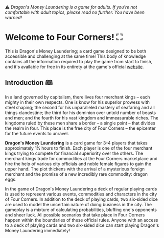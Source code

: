 ⚠ *Dragon's Money Laundering is a game for adults. If you're not comfortable with adult topics, please read no further. You have been warned!*

# Welcome to Four Corners! ⛶

This is Dragon's Money Laundering; a card game designed to be both accessible and challenging at the same time! This body of knowledge contains all the information required to play the game from start to finish, and it's available for free in its entirety at the game's official [website](https://irkka.github.io/dml).

## Introduction 🕮

In a land governed by capitalism, there lives four merchant kings – each mighty in their own respects. One is know for his superior prowess with steel shaping; the second for his unparalleled mastery of seafaring and all things clandestine; the third for his dominion over untold number of beasts and men; and the fourth for his vast kingdom and immeasurable riches. The kingdoms ruled by these men share a border – a single point – that divides the realm in four. This place is the free city of Four Corners – the epicenter for the future events to unravel.

**Dragon's Money Laundering** is a card game for 3-4 players that takes approximately 1½ hours to finish. Each player is one of the four merchant kings trying to compete for financial superiority over the others. The merchant kings trade for commodities at the Four Corners marketplace and hire the help of various city officials and noble female figures to gain the upper hand. The plot thickens with the arrival of a mysterious foreign merchant and the promise of a new incredibly rare commodity: dragon eggs.

In the game of Dragon's Money Laundering a deck of regular playing cards is used to represent various events, commodities and characters in the city of Four Corners. In addition to the deck of playing cards, two six-sided dice are used to model the uncertain nature of doing business in the city. The gameplay is a mixture of calculating probabilities, bluffing one's opponents and sheer luck. All possible scenarios that take place in Four Corners happen within the boundaries of these official rules. Anyone with an access to a deck of playing cards and two six-sided dice can start playing Dragon's Money Laundering immediately!
